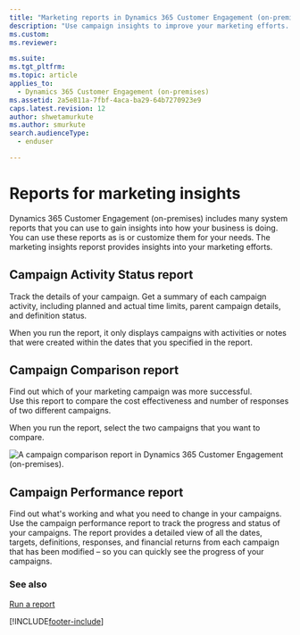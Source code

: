 ```yaml
---
title: "Marketing reports in Dynamics 365 Customer Engagement (on-premises)"
description: "Use campaign insights to improve your marketing efforts. Learn about activity status, comparisons, and performance reports."
ms.custom: 
ms.reviewer: 

ms.suite: 
ms.tgt_pltfrm: 
ms.topic: article
applies_to: 
  - Dynamics 365 Customer Engagement (on-premises)
ms.assetid: 2a5e811a-7fbf-4aca-ba29-64b7270923e9
caps.latest.revision: 12
author: shwetamurkute 
ms.author: smurkute
search.audienceType: 
  - enduser

---
```

# Reports for marketing insights

Dynamics 365 Customer Engagement (on-premises) includes many system reports that you can use to gain insights into how your business is doing. You can use these reports as is or customize them for your needs. The marketing insights reporst provides insights into your marketing efforts.
 
## Campaign Activity Status report
Track the details of your campaign. Get a summary of each campaign activity, including planned and actual time limits, parent campaign details, and definition status.  
  
 When you run the report, it only displays campaigns with activities or notes that were created within the dates that you specified in the report.  


## Campaign Comparison report
Find out which of your marketing campaign was more successful.   
Use this report to compare the cost effectiveness and number of responses of two different campaigns.  
  
 When you run the report, select the two campaigns that you want to compare.  
  
 ![A campaign comparison report in Dynamics 365 Customer Engagement (on-premises).](../basics/media/campaign-comparison-report.png "A campaign comparison report in Dynamics 365 Customer Engagement (on-premises)")  


## Campaign Performance report
Find out what's working and what you need to change in your campaigns. Use the campaign performance report to track the progress and status of your campaigns. The report provides a detailed view of all the dates, targets, definitions, responses, and financial returns from each campaign that has been modified – so you can quickly see the progress of your campaigns.  

### See also  
 [Run a report](../basics/run-report.md)   



[!INCLUDE[footer-include](../../../includes/footer-banner.md)]
